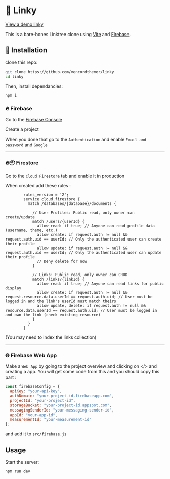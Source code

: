 # 🔗 Linky 

[View a demo linky](https://linky-s.pages.dev/demo)

This is a bare-bones Linktree clone using [Vite](https://vite.dev/) and [Firebase](https://console.firebase.google.com/u/0/).


## 🔽 Installation

clone this repo:


 ```bash
git clone https://github.com/vencordthemer/linky
cd linky
 ```

Then, install dependancies:

 ```bash
npm i
 ```
###   🔥 Firebase

Go to the [Firebase Console](https://console.firebase.google.com/u/0/)

Create a project

When you done that go to the `Authentication` and enable `Email and password` and `Google`

***

### 🔥📦 Firestore

Go to the `Cloud Firestore` tab and enable it in production

When created add these rules :

```
        rules_version = '2';
        service cloud.firestore {
          match /databases/{database}/documents {

            // User Profiles: Public read, only owner can create/update
            match /users/{userId} {
              allow read: if true; // Anyone can read profile data (username, theme, etc.)
              allow create: if request.auth != null && request.auth.uid == userId; // Only the authenticated user can create their profile
              allow update: if request.auth != null && request.auth.uid == userId; // Only the authenticated user can update their profile
              // Deny delete for now
            }

            // Links: Public read, only owner can CRUD
            match /links/{linkId} {
              allow read: if true; // Anyone can read links for public display
              allow create: if request.auth != null && request.resource.data.userId == request.auth.uid; // User must be logged in and the link's userId must match theirs
              allow update, delete: if request.auth != null && resource.data.userId == request.auth.uid; // User must be logged in and own the link (check existing resource)
            }
          }
        }

```

(You may need to index the links collection)

***

### 🌐 Firebase Web App 
Make a `Web App` by going to the project overview and clicking on </> and creating a app. You will get some code from this and you should copy this part :
```javascript
const firebaseConfig = {
  apiKey: "your-api-key",
  authDomain: "your-project-id.firebaseapp.com",
  projectId: "your-project-id",
  storageBucket: "your-project-id.appspot.com",
  messagingSenderId: "your-messaging-sender-id",
  appId: "your-app-id",
  measurementId: "your-measurement-id"
};
```
and add it to `src/firebase.js`

## Usage

Start the server:
```
npm run dev
```
